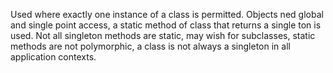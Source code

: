 Used where exactly one instance of a class is permitted. Objects ned global and single point access, a static method of class that returns a single ton is used. Not all singleton methods are static, may wish for subclasses, static methods are not polymorphic, a class is not always a singleton in all application contexts.
